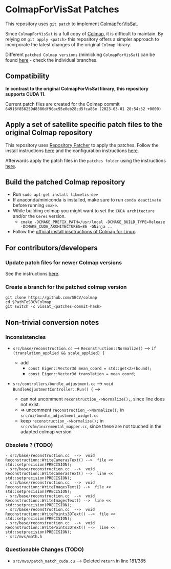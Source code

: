 # ColmapForVisSat Patches
This repository uses `git patch` to implement [ColmapForVisSat](https://github.com/Kai-46/ColmapForVisSat).

Since `ColmapForVisSat` is a full copy of [Colmap](https://github.com/colmap/colmap), it is difficult to maintain. By relying on `git apply <patch>` this repository offers a simpler approach to incorporate the latest changes of the original `Colmap` library.

Different `patched Colmap versions` (mimicking `ColmapForVisSat`) can be found [here](https://github.com/SBCV/colmap) - check the individual branches.

## Compatibility

**In contrast to the original ColmapForVisSat library, this repository supports CUDA 11.**

Current patch files are created for the Colmap commit `64916f856259d8386df96bc95e0eb28cd5fca86e (2023-03-01 20:54:52 +0000)`

## Apply a set of satellite specific patch files to the original Colmap repository

This repository uses [Repository Patcher](https://github.com/SBCV/RepositoryPatcher) to apply the patches. Follow the install instructions [here](https://github.com/SBCV/RepositoryPatcher?tab=readme-ov-file#installation) and the configuration instructions [here](https://github.com/SBCV/RepositoryPatcher?tab=readme-ov-file#configuration-of-the-target-repository-and-the-patch-directory).

Afterwards apply the patch files in the `patches folder` using the instructions [here](https://github.com/SBCV/RepositoryPatcher?tab=readme-ov-file#apply-a-set-of-patch-files-to-the-target-repository).

## Build the patched Colmap repository
- Run `sudo apt-get install libmetis-dev`
- If anaconda/miniconda is installed, make sure to run `conda deactivate` before running `cmake`.
- While building colmap you might want to set the `CUDA architecture` and/or the `Ceres` version.
  - `cmake -DCMAKE_PREFIX_PATH=/usr/local -DCMAKE_BUILD_TYPE=Release -DCMAKE_CUDA_ARCHITECTURES=86 -GNinja ..`
- Follow the [official install insctructions of Colmap for Linux](https://colmap.github.io/install.html#linux).

## For contributors/developers

### Update patch files for newer Colmap versions
See the instructions [here](https://github.com/SBCV/RepositoryPatcher?tab=readme-ov-file#update-patch-files-for-newer-versions-of-the-target-repository).

### Create a branch for the patched colmap version

```
git clone https://github.com/SBCV/colmap
cd $PathToSBCVColmap
git switch -c vissat_<patches-commit-hash>
```

## Non-trivial conversion notes

### Inconsistencies
- ```src/base/reconstruction.cc```  -->  ```Reconstruction::Normalize()``` -->  ```if (translation_applied && scale_applied) {```
  - add
    - ```const Eigen::Vector3d mean_coord = std::get<2>(bound);```
    - ```const Eigen::Vector3d translation = mean_coord;```

- ```src/controllers/bundle_adjustment.cc``` --> ```void BundleAdjustmentController::Run() {``` -->
  - can not uncomment ```reconstruction_->Normalize();```, since line does not exist.
  - => uncomment ```reconstruction_->Normalize();``` in ```src/ui/bundle_adjustment_widget.cc```
  - keep ```reconstruction_->Normalize();``` in ```src/sfm/incremental_mapper.cc```, since these are not touched in the adapted colmap version

### Obsolete ? (TODO)
```
- src/base/reconstruction.cc  -->  void Reconstruction::WriteCamerasText() -->  file << std::setprecision(PRECISION);
- src/base/reconstruction.cc  -->  void Reconstruction::WriteCamerasText() -->  line << std::setprecision(PRECISION);
- src/base/reconstruction.cc  -->  void Reconstruction::WriteImagesText() -->  file << std::setprecision(PRECISION);
- src/base/reconstruction.cc  -->  void Reconstruction::WriteImagesText() -->  line << std::setprecision(PRECISION);
- src/base/reconstruction.cc  -->  void Reconstruction::WritePoints3DText() -->  file << std::setprecision(PRECISION);
- src/base/reconstruction.cc  -->  void Reconstruction::WritePoints3DText() -->  line << std::setprecision(PRECISION);
- src/mvs/math.h
```

### Questionable Changes (TODO)
- ```src/mvs/patch_match_cuda.cu``` --> Deleted ```return``` in line 181/385
